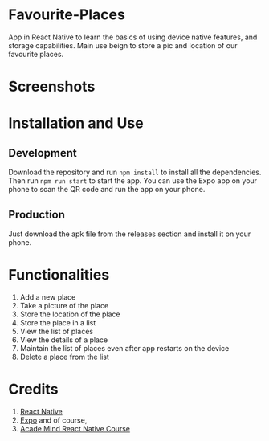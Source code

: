 # Favourite-Places
App in React Native to learn the basics of using device native features, and storage capabilities. Main use beign to store a pic and location of our favourite places. 

# Screenshots

# Installation and Use

## Development 
Download the repository and run `npm install` to install all the dependencies. Then run `npm run start` to start the app. You can use the Expo app on your phone to scan the QR code and run the app on your phone.

## Production
Just download the apk file from the releases section and install it on your phone.

# Functionalities

1. Add a new place
2. Take a picture of the place
3. Store the location of the place
4. Store the place in a list
5. View the list of places
6. View the details of a place
7. Maintain the list of places even after app restarts on the device
8. Delete a place from the list

# Credits

1. [React Native](https://reactnative.dev/)
2. [Expo](https://expo.dev/) and of course,
3. [Acade Mind React Native Course](https://pro.academind.com/p/react-native-the-practical-guide-2022-new)